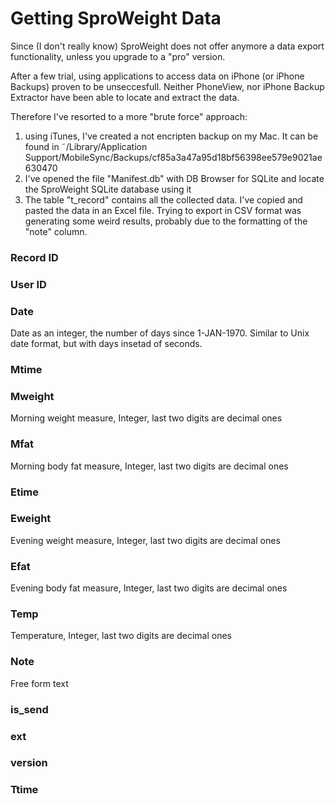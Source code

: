 # Getting SproWeight Data
Since (I don't really know) SproWeight does not offer anymore a data export functionality, unless you upgrade to a "pro" version.

After a few trial, using applications to access data on iPhone (or iPhone Backups) proven to be unseccesfull. Neither PhoneView, nor iPhone Backup Extractor have been able to locate and extract the data.

Therefore I've resorted to a more "brute force" approach:
1. using iTunes, I've created a not encripten backup on my Mac. It can be found in ˜/Library/Application Support/MobileSync/Backups/cf85a3a47a95d18bf56398ee579e9021ae630470
2. I've opened the file "Manifest.db" with DB Browser for SQLite and locate the SproWeight SQLite database using it
3. The table "t_record" contains all the collected data. I've copied and pasted the data in an Excel file. Trying to export in CSV format was generating some weird results, probably due to the formatting of the "note" column.

### Record ID### User ID### Date
Date as an integer, the number of days since 1-JAN-1970. Similar to Unix date format, but with days insetad of seconds. ### Mtime### Mweight
Morning weight measure, Integer, last two digits are decimal ones### Mfat
Morning body fat measure, Integer, last two digits are decimal ones### Etime### Eweight
Evening weight measure, Integer, last two digits are decimal ones### Efat
Evening body fat measure, Integer, last two digits are decimal ones### Temp
Temperature, Integer, last two digits are decimal ones### Note
Free form text### is_send### ext### version### Ttime